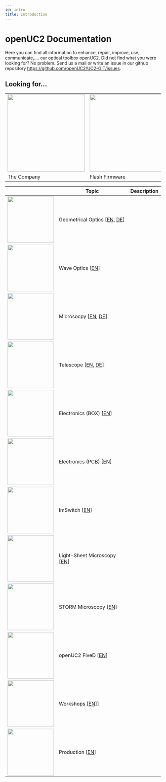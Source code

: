 ```yaml
---
id: intro
title: Introduction
---
```

# openUC2 Documentation

Here you can find all information to enhance, repair, improve, use, communicate,.... our optical toolbox openUC2. Did not find what you were looking for? No problem. Send us a mail or write an issue in our github repository https://github.com/openUC2/UC2-GIT/issues.

## Looking for...

|   |  |  |
|---|---|---|
| <a href="http://openuc2.com/"> <img src="/img/main/openuc2.png" width="250"/> </a> | <a href="https://youseetoo.github.io/"> <img src="/img/main/youseetoo.png" width="250"/> </a> |<a href="http://youseetoo.github.io/imswitch"> <img src="/img/main/youseetooimswitch.png" width="250"/> </a> |
| The Company  | Flash Firmware | ImSwitch Web GUI |


|   |  Topic |Description |
|---|---|---|
| <img src="/img/icons/icon_geometric.png"  width="150"/> | Geometrical Optics [[EN](./01_Toolboxes/01_DiscoveryCore/ENGLISH/01_core_intro.md), [DE](./01_Toolboxes/01_DiscoveryCore/GERMAN/01_core_intro.md)] ||
| <img src="/img/icons/icon_interferometry.png"  width="150"/> | Wave Optics [[EN](./01_Toolboxes/03_DiscoveryInterferometer/01_interferometer_intro.md)] | |
| <img src="/img/icons/icon_microscopy.png"  width="150"/> | Microsocpy [[EN](./01_Toolboxes/01_DiscoveryCore/ENGLISH/04_core_microscope.md), [DE](./01_Toolboxes/01_DiscoveryCore/GERMAN/04_core_microscope.md)] | |
| <img src="/img/icons/icon_telescope.png"  width="150"/> | Telescope [[EN](./01_Toolboxes/01_DiscoveryCore/ENGLISH/03_core_telescope.md), [DE](./01_Toolboxes/01_DiscoveryCore/GERMAN/03_core_telescope.md)] | |
| <img src="/img/icons/icon_electronics.png"  width="150"/> | Electronics (BOX) [[EN](./01_Toolboxes/02_DiscoveryElectronics/01_automation_intro.md)] | |
| <img src="/img/icons/icon_electronics.png"  width="150"/> | Electronics (PCB) [[EN](./03_Electronics/01_Overview.md)] | |
| <img src="/img/icons/icon_imswitch.png"  width="150"/> | ImSwitch [[EN](./04_ImSwitch/ImSwitchInstaller.md)] | |
| <img src="/img/icons/icon_lightsheet.png"  width="150"/> | Light-Sheet Microscopy [[EN](./01_Toolboxes/03_DiscoveryInterferometer/01_interferometer_intro.md)] | |
| <img src="/img/icons/icon_storm.png"  width="150"/> | STORM Microscopy [[EN](./docs/02_Investigator/05_STORM/00_Main.md)] | |
| <img src="/img/icons/icon_xyz.png"  width="150"/> | openUC2 FiveD [[EN](./02_Investigator/02_XYZMicroscope/FiveD_v3.md)] | |
| <img src="/img/icons/icon_workshop.png"  width="150"/> | Workshops [[EN](./05_WORKSHOPS/README.md)]] | |
| <img src="/img/icons/icon_build.png"  width="150"/> | Production [[EN](./09_PRODUCTION/INVESTIGATOR/PG_XYZ_Microscope.md)] | |
